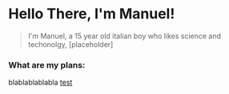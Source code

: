 # Hello There, I'm Manuel!
> I'm Manuel, a 15 year old italian boy who likes science and techonolgy, [placeholder]

### What are my plans: 
blablablablabla [test](www.youtube.it)
